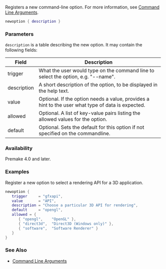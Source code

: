 Registers a new command-line option. For more information, see [Command Line Arguments](Command-Line-Arguments.md).

```lua
newoption { description }
```

### Parameters ###

`description` is a table describing the new option. It may contain the following fields:

| Field       | Description                                                                        |
|-------------|------------------------------------------------------------------------------------|
| trigger     | What the user would type on the command line to select the option, e.g. "--name". |
| description | A short description of the option, to be displayed in the help text. |
| value       | Optional. If the option needs a value, provides a hint to the user what type of data is expected. |
| allowed     | Optional. A list of key-value pairs listing the allowed values for the option. |
| default     | Optional. Sets the default for this option if not specified on the commandline. |


### Availability ###

Premake 4.0 and later.


### Examples ###

Register a new option to select a rendering API for a 3D application.

```lua
newoption {
   trigger     = "gfxapi",
   value       = "API",
   description = "Choose a particular 3D API for rendering",
   default     = "opengl",
   allowed = {
      { "opengl",    "OpenGL" },
      { "direct3d",  "Direct3D (Windows only)" },
      { "software",  "Software Renderer" }
   }
}
```

### See Also ###

* [Command Line Arguments](Command-Line-Arguments.md)